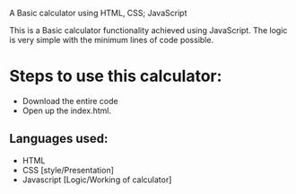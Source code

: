 A Basic calculator using HTML, CSS; JavaScript

This is a Basic calculator functionality achieved using JavaScript. The logic is very simple with the minimum lines of code possible.

# Steps to use this calculator:
- Download the entire code
- Open up the index.html.

## Languages used:
- HTML
- CSS [style/Presentation]
- Javascript [Logic/Working of calculator]
